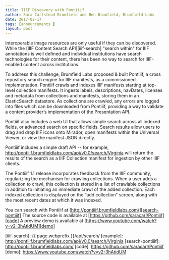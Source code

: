 ```yaml
---
title: IIIF Discovery with Pontiiif
author: Sara Carlstead Brumfield and Ben Brumfield, Brumfield Labs
date: 2017-02-17
tags: [announcements ]
layout: post
---
```


Interoperable image resources are only useful if they can be discovered. While the [IIIF Content Search API][iiif-search] "search within" for IIIF annotations is well defined and individual institutions have search technologies for their content, there has been no way to search for IIIF-enabled content across institutions.

To address this challenge, Brumfield Labs proposed & built Pontiiif, a cross repository search engine for IIIF manifests, as a commissioned implementation. Pontiiif crawls and indexes IIIF manifests starting at top-level collection manifests. It ingests labels, descriptions, navDates, licenses and metadata from collections and manifests, storing them in an ElasticSearch datastore. As collections are crawled, any errors are logged into files which can be downloaded from Pontiiif, providing a way to validate a content provider’s implementation of the Presentation API.

Pontiiif also includes a web UI that allows simple search across all indexed fields, or advanced search on specific fields. Search results allow users to drag and drop IIIF icons onto Mirador, open manifests within the Universal Viewer, or view the manifest JSON directly.

Pontiiif includes a simple draft API -- for example, http://pontiiif.brumfieldlabs.com/api/v0.0/search/Virginia will return the results of the search as a IIIF Collection manifest for ingestion by other IIIF clients.

The Pontiiif 1.1 release incorporates feedback from the IIIF community, regularizing the mechanism for crawling collections. When a user adds a collection to crawl, this collection is stored in a list of crawlable collections in addition to initiating an immediate crawl of the added collection. Each indexed collection is displayed on the “add collection” screen, along with the most recent dates at which it was indexed.

You can search with Pontiiif at [http://pontiiif.brumfieldlabs.com/][search-pontiiif]
The source code is available at [https://github.com/saracarl/Pontiiif][code]
A preview demo is available at [https://www.youtube.com/watch?v=v2-3hAtidUM][demo]

[iiif-search]: {{ page.webprefix }}/api/search/
[example]: http://pontiiif.brumfieldlabs.com/api/v0.0/search/Virginia
[search-pontiiif]: http://pontiiif.brumfieldlabs.com/
[code]: https://github.com/saracarl/Pontiiif
[demo]: https://www.youtube.com/watch?v=v2-3hAtidUM
